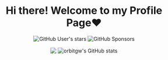 <div align="center"><h1> Hi there! Welcome to my Profile Page❤️ </h1>

<img alt="GitHub User's stars" src="https://img.shields.io/github/stars/orbitgw?affiliations=OWNER%2CCOLLABORATOR&color=%23ff69b4&style=for-the-badge"> <img alt="GitHub Sponsors" src="https://img.shields.io/github/sponsors/orbitgw?style=for-the-badge&logo=githubsponsors">
  

<img align="center" src="https://github-readme-stats.vercel.app/api/top-langs/?username=orbitgw&show_icons=true&theme=tokyonight&layout=compact" />
<img align="center" src="https://github-readme-stats.vercel.app/api?username=orbitgw&count_private=true&show_icons=true&theme=tokyonight" alt="orbitgw's GitHub stats" />


</div>
